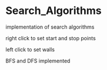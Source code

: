 # Search_Algorithms
implementation of search algorithms


right click to set start and stop points

left click to set walls

BFS and DFS implemented
